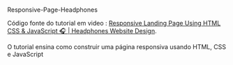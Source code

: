 # 
Responsive-Page-Headphones 

Código fonte do tutorial em video : [Responsive Landing Page Using HTML CSS & JavaScript 🎧 | Headphones Website Design](https://www.youtube.com/watch?v=wXnlHIvKnTM).

O tutorial ensina como construir uma página responsiva usando HTML, CSS e JavaScript

 
